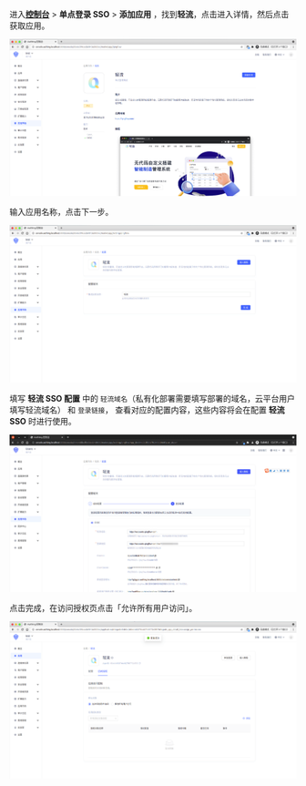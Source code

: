 <IntegrationDetailCard :title="`在 ${$localeConfig.brandName} 中创建应用`">

进入[**控制台**](https://console.genauth.ai) > **单点登录 SSO** > **添加应用** ，找到**轻流**，点击进入详情，然后点击获取应用。

<img src="../../images/integration/qingflow/1-1.png" class="md-img-padding" />

输入应用名称，点击下一步。

<img src="../../images/integration/qingflow/1-2.png" class="md-img-padding" />

填写 **轻流 SSO 配置** 中的 `轻流域名`（私有化部署需要填写部署的域名，云平台用户填写轻流域名） 和 `登录链接`， 查看对应的配置内容，这些内容将会在配置 **轻流 SSO** 时进行使用。

<img src="../../images/integration/qingflow/-1-4.png" class="md-img-padding" />

点击完成，在访问授权页点击「允许所有用户访问」。

<img src="../../images/integration/qingflow/1-3.png" class="md-img-padding" />

</IntegrationDetailCard>
